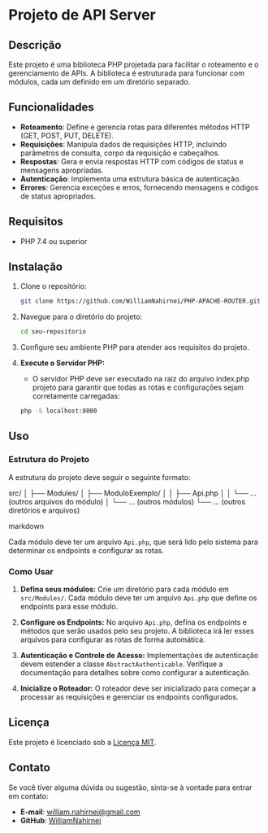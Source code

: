 # Projeto de API Server

## Descrição

Este projeto é uma biblioteca PHP projetada para facilitar o roteamento e o gerenciamento de APIs. A biblioteca é estruturada para funcionar com módulos, cada um definido em um diretório separado.

## Funcionalidades

- **Roteamento**: Define e gerencia rotas para diferentes métodos HTTP (GET, POST, PUT, DELETE).
- **Requisições**: Manipula dados de requisições HTTP, incluindo parâmetros de consulta, corpo da requisição e cabeçalhos.
- **Respostas**: Gera e envia respostas HTTP com códigos de status e mensagens apropriadas.
- **Autenticação**: Implementa uma estrutura básica de autenticação.
- **Errores**: Gerencia exceções e erros, fornecendo mensagens e códigos de status apropriados.

## Requisitos

- PHP 7.4 ou superior

## Instalação

1. Clone o repositório:
    ```bash
    git clone https://github.com/WilliamNahirnei/PHP-APACHE-ROUTER.git
    ```

2. Navegue para o diretório do projeto:
    ```bash
    cd seu-repositorio
    ```

3. Configure seu ambiente PHP para atender aos requisitos do projeto.

4. **Execute o Servidor PHP:**
    - O servidor PHP deve ser executado na raiz do arquivo index.php projeto para garantir que todas as rotas e configurações sejam corretamente carregadas:
    ```bash
    php -S localhost:8000

## Uso

### Estrutura do Projeto

A estrutura do projeto deve seguir o seguinte formato:

src/
│
├── Modules/
│ ├── ModuloExemplo/
│ │ ├── Api.php
│ │ └── ... (outros arquivos do módulo)
│ └── ... (outros módulos)
└── ... (outros diretórios e arquivos)

markdown


Cada módulo deve ter um arquivo `Api.php`, que será lido pelo sistema para determinar os endpoints e configurar as rotas.

### Como Usar

1. **Defina seus módulos:** Crie um diretório para cada módulo em `src/Modules/`. Cada módulo deve ter um arquivo `Api.php` que define os endpoints para esse módulo.

2. **Configure os Endpoints:** No arquivo `Api.php`, defina os endpoints e métodos que serão usados pelo seu projeto. A biblioteca irá ler esses arquivos para configurar as rotas de forma automática.

3. **Autenticação e Controle de Acesso:** Implementações de autenticação devem estender a classe `AbstractAuthenticable`. Verifique a documentação para detalhes sobre como configurar a autenticação.

4. **Inicialize o Roteador:** O roteador deve ser inicializado para começar a processar as requisições e gerenciar os endpoints configurados.

## Licença

Este projeto é licenciado sob a [Licença MIT](LICENSE).

## Contato

Se você tiver alguma dúvida ou sugestão, sinta-se à vontade para entrar em contato:

- **E-mail**: william.nahirnei@gmail.com
- **GitHub**: [WilliamNahirnei](https://github.com/WilliamNahirnei)